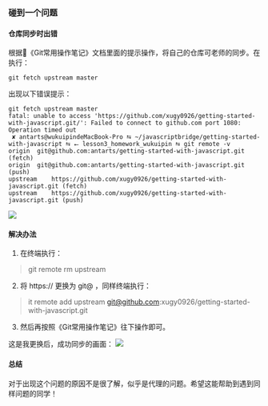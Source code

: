 ### 碰到一个问题
#### 仓库同步时出错

根据《Git常用操作笔记》文档里面的提示操作，将自己的仓库可老师的同步。在执行：
```
git fetch upstream master
```

出现以下错误提示：
```
git fetch upstream master
fatal: unable to access 'https://github.com/xugy0926/getting-started-with-javascript.git/': Failed to connect to github.com port 1080: Operation timed out
 ✘ antarts@wukuipindeMacBook-Pro ⮀ ~/javascriptbridge/getting-started-with-javascript ⮀ ⭠ lesson3_homework_wukuipin ⮀ git remote -v
origin	git@github.com:antarts/getting-started-with-javascript.git (fetch)
origin	git@github.com:antarts/getting-started-with-javascript.git (push)
upstream	https://github.com/xugy0926/getting-started-with-javascript.git (fetch)
upstream	https://github.com/xugy0926/getting-started-with-javascript.git (push)
```

![](https://ws2.sinaimg.cn/large/006tKfTcgy1fimwfrlsrkj311d02mdg4.jpg)

#### 解决办法

1. 在终端执行：
>git remote rm upstream

2. 将 https:// 更换为 git@ ，同样终端执行：
>it remote add upstream git@github.com:xugy0926/getting-started-with-javascript.git

3. 然后再按照《Git常用操作笔记》往下操作即可。

这是我更换后，成功同步的画面：
![](https://ws4.sinaimg.cn/large/006tKfTcly1fimwo6byqxj315f0qz3zv.jpg)

#### 总结
对于出现这个问题的原因不是很了解，似乎是代理的问题。希望这能帮助到遇到同样问题的同学！
